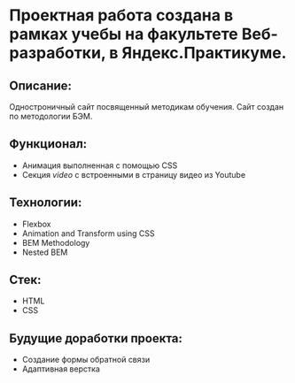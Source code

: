 # Проектная работа создана в рамках учебы на факультете Веб-разработки, в Яндекс.Практикуме.


## Описание:

Одностроничный сайт посвященный методикам обучения. Сайт создан по методологии БЭМ.


## Функционал:

* Анимация выполненная с помощью CSS
* Секция *video* с встроенными в страницу видео из Youtube

## Технологии:

* Flexbox
* Animation and Transform using CSS
* BEM Methodology
* Nested BEM

## Стек:

* HTML
* CSS


## Будущие доработки проекта:

* Создание формы обратной связи
* Адаптивная верстка
